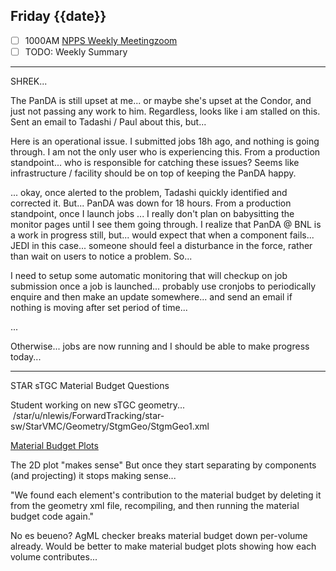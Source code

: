 ## Friday {{date}}

- [ ] 1000AM [NPPS Weekly Meeting](https://docs.google.com/document/d/1YfTyXPeXNQU4XUB28bvHJolgyBIJ2bfrd0u9Gd3WD70/edit)[zoom](https://bnl.zoomgov.com/j/16157150845?pwd=NXNqTi9ZWEFBKzYwRXQ5U3NXU1dBZz09)
- [ ] TODO: Weekly Summary

---

SHREK...

The PanDA is still upset at me... or maybe she's upset at the Condor, and just not passing any work to him.  Regardless, looks like i am stalled on this.  Sent an email to Tadashi / Paul about this, but...

Here is an operational issue.  I submitted jobs 18h ago, and nothing is going through.  I am not the only user who is experiencing this.  From a production standpoint...  who is responsible for catching these issues?  Seems like infrastructure / facility should be on top of keeping the PanDA happy.  

... okay, once alerted to the problem, Tadashi quickly identified and corrected it.  But... PanDA was down for 18 hours.  From a production standpoint, once I launch jobs ... I really don't plan on babysitting the monitor pages until I see them going through.  I realize that PanDA @ BNL is a work in progress still, but...  would expect that when a component fails... JEDI in this case... someone should feel a disturbance in the force, rather than wait on users to notice a problem.   So...

I need to setup some automatic monitoring that will checkup on job submission once a job is launched... probably use cronjobs to periodically enquire and then make an update somewhere...  and send an email if nothing is moving after set period of time...

...

Otherwise...  jobs are now running and I should be able to make progress today...

---

STAR sTGC Material Budget Questions

Student working on new sTGC geometry...
 /star/u/nlewis/ForwardTracking/star-sw/StarVMC/Geometry/StgmGeo/StgmGeo1.xml
 
 [Material Budget Plots](https://drupal.star.bnl.gov/STAR/system/files/FTT_2.pdf)
 
 The 2D plot "makes sense"  But once they start separating by components (and projecting) it stops making sense...
 
 "We found each element's contribution to the material budget by deleting it from the geometry xml file, recompiling, and then running the material budget code again."
 
No es beueno?  AgML checker breaks material budget down per-volume already.  Would be better to make material budget plots showing how each volume contributes...

